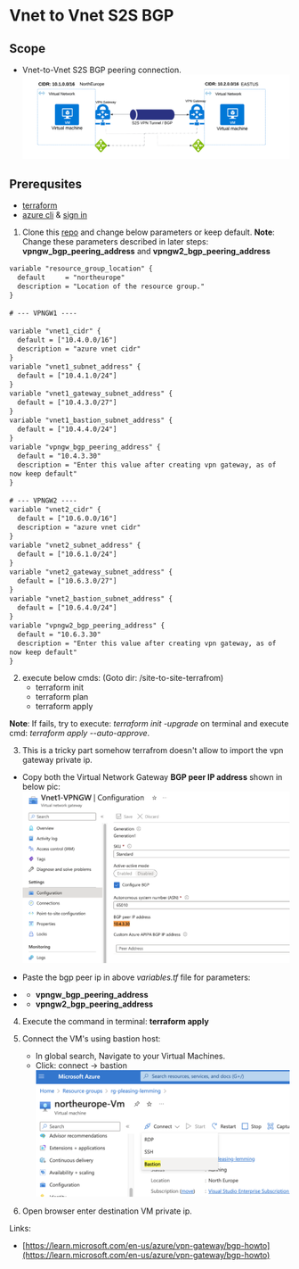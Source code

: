 # Vnet to Vnet S2S BGP

## Scope
- Vnet-to-Vnet S2S BGP peering connection.
![diagram](Vnet-to-Vnet-BGP.png)
## Prerequsites
- [terraform](https://developer.hashicorp.com/terraform/tutorials/aws-get-started/install-cli)
- [azure cli](https://learn.microsoft.com/en-us/cli/azure/install-azure-cli) & [sign in](https://learn.microsoft.com/en-us/cli/azure/authenticate-azure-cli)

1. Clone this [repo](https://docs.github.com/en/repositories/creating-and-managing-repositories/cloning-a-repository) and change below parameters or keep default. 
**Note**: Change these parameters described in later steps: **vpngw_bgp_peering_address** and
 **vpngw2_bgp_peering_address**
```
variable "resource_group_location" {
  default     = "northeurope"
  description = "Location of the resource group."
}

# --- VPNGW1 ----

variable "vnet1_cidr" {
  default = ["10.4.0.0/16"]
  description = "azure vnet cidr"
}
variable "vnet1_subnet_address" {
  default = ["10.4.1.0/24"]
}
variable "vnet1_gateway_subnet_address" {
  default = ["10.4.3.0/27"]
}
variable "vnet1_bastion_subnet_address" {
  default = ["10.4.4.0/24"]
}
variable "vpngw_bgp_peering_address" {
  default = "10.4.3.30"
  description = "Enter this value after creating vpn gateway, as of now keep default"
}

# --- VPNGW2 ----
variable "vnet2_cidr" {
  default = ["10.6.0.0/16"]
  description = "azure vnet cidr"
}
variable "vnet2_subnet_address" {
  default = ["10.6.1.0/24"]
}
variable "vnet2_gateway_subnet_address" {
  default = ["10.6.3.0/27"]
}
variable "vnet2_bastion_subnet_address" {
  default = ["10.6.4.0/24"]
}
variable "vpngw2_bgp_peering_address" {
  default = "10.6.3.30"
  description = "Enter this value after creating vpn gateway, as of now keep default"
}
```
2. execute below cmds: (Goto dir: /site-to-site-terrafrom)
   - terraform init
   - terraform plan
   - terraform apply

**Note**: If fails, try to execute: *terraform init -upgrade* on terminal and execute cmd: *terraform apply --auto-approve*.

3. This is a tricky part somehow terrafrom doesn't allow to import the vpn gateway private ip. 

- Copy both the Virtual Network Gateway **BGP peer IP address** shown in below pic:
   ![](/pics/bgp_peer_ip_address.png)

- Paste the bgp peer ip in above *variables.tf* file for parameters: 
- - **vpngw_bgp_peering_address** 
- - **vpngw2_bgp_peering_address**

4. Execute the command in terminal: **terraform apply**
  
5. Connect the VM's using bastion host:
   - In global search, Navigate to your Virtual Machines.
   - Click: connect -> bastion
   ![](/pics/bastion_host.png)
6. Open browser enter destination VM private ip.

Links: 
- [https://learn.microsoft.com/en-us/azure/vpn-gateway/bgp-howto](https://learn.microsoft.com/en-us/azure/vpn-gateway/bgp-howto)
